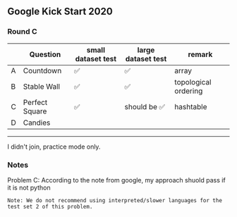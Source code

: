 ## Google Kick Start 2020

### Round C

|     | Question       | small dataset test | large dataset test | remark               |
| --- | -------------- | ------------------ | ------------------ | -------------------- |
| A   | Countdown      | ✅                 | ✅                 | array                |
| B   | Stable Wall    | ✅                 | ✅                 | topological ordering |
| C   | Perfect Square | ✅                 | should be ✅       | hashtable            |
| D   | Candies        |                    |                    |                      |

---

I didn't join, practice mode only.

### Notes

Problem C: According to the note from google, my approach shuold pass if it is not python

```
Note: We do not recommend using interpreted/slower languages for the test set 2 of this problem.
```
